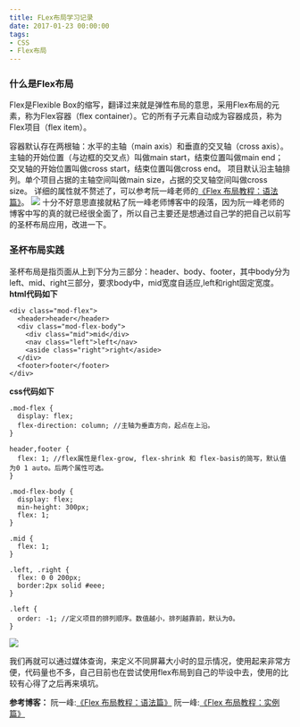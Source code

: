 ```yaml
---
title: FLex布局学习记录
date: 2017-01-23 00:00:00
tags:
- CSS
- Flex布局
---
```



### 什么是Flex布局
Flex是Flexible Box的缩写，翻译过来就是弹性布局的意思，采用Flex布局的元素，称为Flex容器（flex container）。它的所有子元素自动成为容器成员，称为Flex项目（flex item）。

<!-- more -->

容器默认存在两根轴：水平的主轴（main axis）和垂直的交叉轴（cross axis）。主轴的开始位置（与边框的交叉点）叫做main start，结束位置叫做main end；交叉轴的开始位置叫做cross start，结束位置叫做cross end。
项目默认沿主轴排列。单个项目占据的主轴空间叫做main size，占据的交叉轴空间叫做cross size。
详细的属性就不赘述了，可以参考阮一峰老师的[《Flex 布局教程：语法篇》](http://www.ruanyifeng.com/blog/2015/07/flex-grammar.html?utm_source=tuicool)。
![](/images/20170123/2.png)
十分不好意思直接就粘了阮一峰老师博客中的段落，因为阮一峰老师的博客中写的真的就已经很全面了，所以自己主要还是想通过自己学的把自己以前写的圣杯布局应用，改进一下。

### 圣杯布局实践
圣杯布局是指页面从上到下分为三部分：header、body、footer，其中body分为left、mid、right三部分，要求body中，mid宽度自适应,left和right固定宽度。
**html代码如下**
```
<div class="mod-flex">
  <header>header</header>
  <div class="mod-flex-body">
    <div class="mid">mid</div>
    <nav class="left">left</nav>
    <aside class="right">right</aside>
  </div>
  <footer>footer</footer>
</div>
```
**css代码如下**
```
.mod-flex {
  display: flex;
  flex-direction: column; //主轴为垂直方向，起点在上沿。
}

header,footer {
  flex: 1; //flex属性是flex-grow, flex-shrink 和 flex-basis的简写，默认值为0 1 auto。后两个属性可选。
}

.mod-flex-body {
  display: flex;
  min-height: 300px;
  flex: 1;
}

.mid {
  flex: 1;
}

.left, .right {
  flex: 0 0 200px;
  border:2px solid #eee;
}

.left {
  order: -1; //定义项目的排列顺序。数值越小，排列越靠前，默认为0。
}
```
![](/images/20170123/3.png)

我们再就可以通过媒体查询，来定义不同屏幕大小时的显示情况，使用起来非常方便，代码量也不多，自己目前也在尝试使用flex布局到自己的毕设中去，使用的比较有心得了之后再来填坑。


**参考博客：**
  阮一峰:[《Flex 布局教程：语法篇》](http://www.ruanyifeng.com/blog/2015/07/flex-grammar.html?utm_source=tuicool)
  阮一峰:[《Flex 布局教程：实例篇》](http://www.ruanyifeng.com/blog/2015/07/flex-examples.html)
